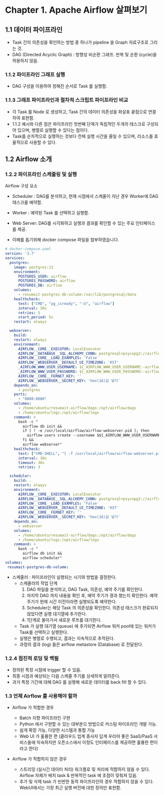 
# Chapter 1. Apache Airflow 살펴보기

## 1.1 데이터 파이프라인 

- Task 간의 의존성을 확인하는 방법 중 하나가 pipeline 을 Graph 자료구조로 그리는 것. 
- DAG (Directed Acyclic Graph) : 방향성 비순환 그래프. 반복 및 순환 (cycle)을 허용하지 않음.   

### 1.1.2 파이프라인 그래프 실행 
- DAG 구성을 이용하여 정해진 순서로 Task 를 실행함. 

### 1.1.3 그래프 파이프라인과 절차적 스크립트 파이프라인 비교 
- 각 Task 를 Node 로 생성하고, Task 간의 데이터 의존성을 화살표 끝점으로 연결하여 표현함. 
- 1.1.2 예시와 다른 점은 파이프라인 첫번째 단계가 독립적인 두개의 태스크로 구성되어 있으며, 병렬로 실행할 수 있다는 점이다. 
- Task를 순차적으로 실행하는 것보다 전체 실행 시간을 줄일 수 있으며, 리소스를 효율적으로 사용할 수 있다. 
  

## 1.2 Airflow 소개 
### 1.2.2  파이프라인 스케줄링 및 실행 
Airflow 구성 요소 
- Scheduler : DAG를 분석하고, 현재 시점에서 스케줄이 지난 경우 Worker에 DAG 태스크를 예약함. 
- Worker : 예약된 Task 를 선택하고 실행함. 
- Web Server: DAG를 시각화하고 실행과 결과를 확인할 수 있는 주요 인터페이스를 제공.  
  
- 이해를 돕기위해 docker compose 파일을 첨부하였습니다.
```yaml
# docker-compose.yaml 
version: '3.7'
services: 
  postgres:
    image: postgres:13
    environment:
      POSTGRES_USER: airflow
      POSTGRES_PASSWORD: airflow
      POSTGRES_DB: airflow
    volumes:
      - resumait-postgres-db-volume:/var/lib/postgresql/data
    healthcheck:
      test: ["CMD", "pg_isready", "-U", "airflow"]
      interval: 30s
      retries: 5
      start_period: 5s
    restart: always

  webserver:
    build: .
    restart: always
    environment:
      AIRFLOW__CORE__EXECUTOR: LocalExecutor
      AIRFLOW__DATABASE__SQL_ALCHEMY_CONN: postgresql+psycopg2://airflow:airflow@postgres/airflow
      AIRFLOW__CORE__LOAD_EXAMPLES: 'False'
      AIRFLOW__WEBSERVER__DEFAULT_UI_TIMEZONE: 'KST'
      _AIRFLOW_WWW_USER_USERNAME: ${_AIRFLOW_WWW_USER_USERNAME:-airflow}
      _AIRFLOW_WWW_USER_PASSWORD: ${_AIRFLOW_WWW_USER_PASSWORD:-airflow}
      AIRFLOW__CORE__FERNET_KEY: ''
      AIRFLOW__WEBSERVER__SECRET_KEY: 'hex(16)값 넣기'
    depends_on:
      - postgres
    ports:
      - "8080:8080"
    volumes:
      - /home/ubuntu/resumait-airflow/dags:/opt/airflow/dags
      - /home/ubuntu/logs:/opt/airflow/logs
    command: >
      bash -c "
        airflow db init &&
        if [ ! -e /usr/local/airflow/airflow-webserver.pid ]; then
          airflow users create --username $${_AIRFLOW_WWW_USER_USERNAME} --password $${_AIRFLOW_WWW_USER_PASSWORD} --firstname Admin --lastname User --role Admin --email mjwoo001@gmail.com;
        fi &&
        airflow webserver"
    healthcheck:
      test: ["CMD-SHELL", "[ -f /usr/local/airflow/airflow-webserver.pid ]"]
      interval: 30s
      timeout: 30s
      retries: 3

  scheduler: 
    build: .
    restart: always
    environment:
      AIRFLOW__CORE__EXECUTOR: LocalExecutor
      AIRFLOW__DATABASE__SQL_ALCHEMY_CONN: postgresql+psycopg2://airflow:airflow@postgres/airflow
      AIRFLOW__CORE__LOAD_EXAMPLES: 'False'
      AIRFLOW__WEBSERVER__DEFAULT_UI_TIMEZONE: 'KST'
      AIRFLOW__CORE__FERNET_KEY: ''
      AIRFLOW__WEBSERVER__SECRET_KEY: 'hex(16)값 넣기'
    depends_on:
      - webserver
    volumes:
      - /home/ubuntu/resumait-airflow/dags:/opt/airflow/dags
      - /home/ubuntu/logs:/opt/airflow/logs
    command: >
      bash -c "
        airflow db init &&
        airflow scheduler"
volumes:
 resumait-postgres-db-volume:


```

- 스케줄러 : 파이프라인이 실행되는 시기와 방법을 결정한다. 
    - 스케줄러의 작업 단계 
      1. DAG 파일을 분석하고, DAG Task, 의존성, 예약 주기를 확인한다. 
      2. 마지막 DAG 까지 내용을 확인 후, 예약 주기가 경과 했는지 확인한다. 예약 주기가 현재 시간 이전이라면 실행되도록 예약한다. 
      3. Scheduler는 해당 Task 의 의존성을 확인한다. 의존성 태스크가 완료되지 않았다면 실행 대기열에 추가한다. 
      4. 1단계로 돌아가서 새로운 루프를 대기한다. 
    - Task 가 실행 대기열 (queue) 에 추가되면 Airflow 워커 pool에 있는 워커가 Task를 선택하고 실행한다. 
    - 실행은 병렬로 수행되고, 결과는 지속적으로 추적된다. 
    - 과정의 결과 (log) 들은 airflow metastore (Database) 로 전달된다. 

### 1.2.4 점진적 로딩 및 백필 
- 정의된 특정 시점에 trigger 할 수 있음. 
- 최종 시점과 예상되는 다음 스케줄 주기를 상세하게 알려준다. 
- 과거 특정 기간에 대해 DAG 를 실행해 새로운 데이터를 back fill 할 수 있다. 

### 1.3 언제 Airflow 를 사용해야 할까 
- Airflow 가 적합한 경우 
  - Batch 지향 파이프라인 구현 
  - Python 에서 구현할 수 있는 대부분으 방법으로 커스텀 파이프라인 개발 가능. 
  - 쉽게 확장 가능, 다양한 시스템과 통합 가능 
  - Web UI 가 훌륭한 편 
  (클라우드 업계 종사자 답계 우리야 좋은 SaaS/PaaS 서비스들에 익숙하지만 오픈소스에서 이정도 인터페이스를 제공하면 훌륭한 편이라고 한다)
    

- Airflow 가 적합하지 않은 경우 
  - 스트리밍 (실시간 데이터 처리) 워크플로 및 처리에 적합하지 않을 수 있다. Airflow 자체가 배치 task & 반복적인 task 에 초점이 맞춰져 있음. 
  - 추가 및 삭제 task 가 빈번한 동적 파이프라인의 경우 적합하지 않을 수 있다. WebUI에서는 가장 최근 실행 버전에 대한 정의만 표현함. 
